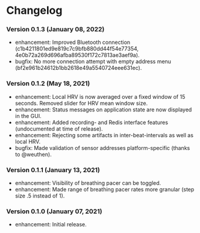 # Changelog

### Version 0.1.3 (January 08, 2022)
+ enhancement: Improved Bluetooth connection (c1b4211801ed9e819c7c9bfb880dd44f54e77354, 4e0b72a269d696afba89530f172c7813ae3aef9a).
+ bugfix: No more connection attempt with empty address menu (bf2e961b24612b1bb2618e49a5540724eee631ec).

### Version 0.1.2 (May 18, 2021)
+ enhancement: Local HRV is now averaged over a fixed window of 15 seconds. Removed slider for HRV mean window size.
+ enhancement: Status messages on application state are now displayed in the GUI.
+ enhancement: Added recording- and Redis interface features (undocumented at time of release).
+ enhancement: Rejecting some artifacts in inter-beat-intervals as well as local HRV.
+ bugfix: Made validation of sensor addresses platform-specific (thanks to @weuthen).

### Version 0.1.1 (January 13, 2021)
+ enhancement: Visibility of breathing pacer can be toggled.
+ enhancement: Made range of breathing pacer rates more granular (step size .5 instead of 1).

### Version 0.1.0 (January 07, 2021)
+ enhancement: Initial release.
